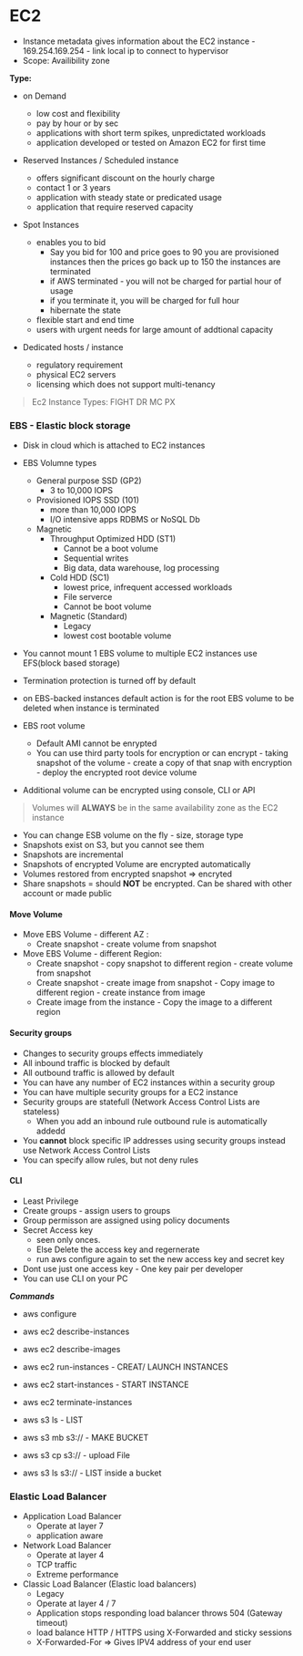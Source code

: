 # EC2
- Instance metadata gives information about the EC2 instance
		- 169.254.169.254 - link local ip to connect to hypervisor
- Scope: Availibility zone

**Type:**
- on Demand
	- low cost and flexibility
	- pay by hour or by sec
	- applications with short term spikes, unpredictated workloads
	- application developed or tested on Amazon EC2 for first time

- Reserved Instances / Scheduled instance
	- offers significant discount on the hourly charge
	- contact 1 or 3 years
	- application with steady state or predicated usage
	- application that require reserved capacity

- Spot Instances
	- enables you to bid
		- Say you bid for 100 and price goes to 90 you are provisioned instances then the prices go back up to 150 the instances are terminated
		- if AWS terminated - you will not be charged for partial hour of usage
		- if you terminate it, you will be charged for full hour
		- hibernate the state
	- flexible start and end time
	- users with urgent needs for large amount of addtional capacity

- Dedicated hosts / instance
	- regulatory requirement
	- physical EC2 servers
	- licensing which does not support multi-tenancy 

> Ec2 Instance Types: FIGHT DR MC PX
	
### EBS - Elastic block storage 
-	Disk in cloud which is attached to EC2 instances
	
- EBS Volumne types
	- General purpose SSD (GP2)
		- 3 to 10,000 IOPS
	- Provisioned IOPS SSD (101)
		- more than 10,000 IOPS
		- I/O intensive apps RDBMS or NoSQL Db			
	- Magnetic
		- Throughput Optimized HDD (ST1)
			- Cannot be a boot volume
			- Sequential writes
			- Big data, data warehouse, log processing
		- Cold HDD (SC1)
			- lowest price, infrequent accessed workloads
			- File serverce 
			- Cannot be boot volume
		- Magnetic (Standard)
			- Legacy
			- lowest cost bootable volume	
- You cannot mount 1 EBS volume to multiple EC2 instances use EFS(block based storage) 

- Termination protection is turned off by default
- on EBS-backed instances default action is for the root EBS volume to be deleted when instance is terminated
- EBS root volume 
	- Default AMI cannot be enrypted
	- You can use third party tools for encryption or can encrypt - taking snapshot of the volume - create a copy of that snap with encryption - deploy the encrypted root device volume
- Additional volume can be encrypted using console, CLI or API

> Volumes will **ALWAYS** be in the same availability zone as the EC2 instance

- You can change ESB volume on the fly - size, storage type
- Snapshots exist on S3, but you cannot see them
- Snapshots are incremental
- Snapshots of encrypted Volume are encrypted automatically
- Volumes restored from encrypted snapshot => encryted
- Share snapshots = should **NOT** be encrypted. Can be shared with other account or made public

#### Move Volume 

- Move EBS Volume - different AZ : 
	- Create snapshot - create volume from snapshot
- Move EBS Volume - different Region: 
	- Create snapshot - copy snapshot to different region - create volume from snapshot
	- Create snapshot - create image from snapshot - Copy image to different region - create instance from image
	- Create image from the instance - Copy the image to a different region

#### Security groups
- Changes to security groups effects immediately
- All inbound traffic is blocked by default
- All outbound traffic is allowed by default		
- You can have any number of EC2 instances within a security group
- You can have multiple security groups for a EC2 instance
- Security groups are statefull	(Network Access Control Lists are stateless)
	- When you add an inbound rule outbound rule is automatically addedd
- You **cannot** block specific IP addresses using security groups instead use Network Access Control Lists
- You can specify allow rules, but not deny rules

#### CLI
- Least Privilege
- Create groups - assign users to groups
- Group permisson are assigned using policy documents
- Secret Access key 
	- seen only onces. 
	- Else Delete the access key and regernerate
	- run aws configure again to set the new access key and secret key
- Dont use just one access key - One key pair per developer
- You can use CLI on your PC			

***Commands***

- aws configure
- aws ec2 describe-instances
- aws ec2 describe-images
- aws ec2 run-instances - CREAT/ LAUNCH INSTANCES
- aws ec2 start-instances - START INSTANCE
- aws ec2 terminate-instances

- aws s3 ls - LIST
- aws s3 mb s3://<bucket name> - MAKE BUCKET
- aws s3 cp <file> s3://<bucket name> - upload File	
- aws s3 ls s3://<bucket name> - LIST inside a bucket
	
### Elastic Load Balancer

- Application Load Balancer
	- Operate at layer 7 
	- application aware
- Network Load Balancer
	- Operate at layer 4
	- TCP traffic
	- Extreme performance
- Classic Load Balancer (Elastic load balancers)
	- Legacy
	- Operate at layer 4 / 7
	- Application stops responding load balancer throws 504 (Gateway timeout) 	
	- load balance HTTP / HTTPS using X-Forwarded and sticky sessions
	- X-Forwarded-For => Gives IPV4 address of your end user
	

